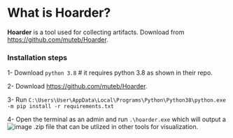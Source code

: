 # What is Hoarder?
**Hoarder** is a tool used for collecting artifacts. Download from https://github.com/muteb/Hoarder.

### Installation steps

1- Download ```python 3.8``` # it requires python 3.8 as shown in their repo.

2- Download https://github.com/muteb/Hoarder.

3- Run ```C:\Users\User\AppData\Local\Programs\Python\Python38\python.exe -m pip install -r requirements.txt```

4- Open the terminal as an admin and run ```.\hoarder.exe``` which will output a ![image](https://github.com/BL4CKC0FF33/WriteUps/assets/69141453/6f74ce3d-0504-4707-b34c-5201f22ba2bc) .zip file that can be utlized in other tools for visualization. 
